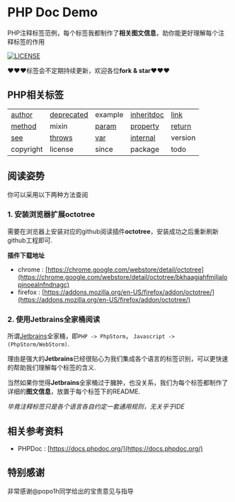 # PHP Doc Demo 

PHP注释标签范例，每个标签我都制作了**相关图文信息**，助你能更好理解每个注释标签的作用

[![LICENSE](https://img.shields.io/badge/license-MIT-blue.svg?style=flat-square)](https://github.com/yinggaozhen/doc-demo/blob/master/LICENSE)

:heart::heart::heart:标签会不定期持续更新，欢迎各位**fork & star**:heart::heart::heart:

## PHP相关标签

||||||
|---|---|---|---|---|
|[author](./php/author)|[deprecated](./php/deprecated)|example|[inheritdoc](./php/inheritdoc)|[link](./php/link)|
|[method](./php/method)|mixin|[param](./php/param)|[property](./php/property)|[return](./php/return)|
|[see](./php/see)|[throws](./php/throws)|[var](./php/var)|[internal](./php/internal)|version|
| copyright | license| since |package |todo |

## 阅读姿势

你可以采用以下两种方法查阅

### 1. 安装浏览器扩展octotree

需要在浏览器上安装对应的github阅读插件**octotree**，安装成功之后重新刷新github工程即可.

**插件下载地址**

- chrome : [https://chrome.google.com/webstore/detail/octotree](https://chrome.google.com/webstore/detail/octotree/bkhaagjahfmjljalopjnoealnfndnagc)
- firefox : [https://addons.mozilla.org/en-US/firefox/addon/octotree/](https://addons.mozilla.org/en-US/firefox/addon/octotree/)

### 2. 使用Jetbrains全家桶阅读

所谓[Jetbrains](https://www.jetbrains.com/)全家桶，即`PHP -> PhpStorm`， `Javascript -> (PhpStorm/WebStorm)`.

理由是强大的**Jetbrains**已经很贴心为我们集成各个语言的标签识别，可以更快速的帮助我们理解每个标签的含义.

当然如果你觉得**Jetbrains**全家桶过于臃肿，也没关系，我们为每个标签都制作了详细的**图文信息**，放置于每个标签下的README.

*毕竟注释标签只是各个语言各自约定一套通用规则，无关乎于IDE* 

## 相关参考资料

- PHPDoc : [https://docs.phpdoc.org/](https://docs.phpdoc.org/)

## 特别感谢

非常感谢@popo1h同学给出的宝贵意见与指导
